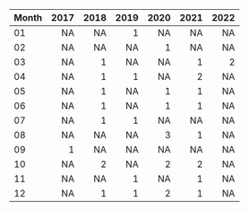 |Month | 2017| 2018| 2019| 2020| 2021| 2022|
|:-----|----:|----:|----:|----:|----:|----:|
|01    |   NA|   NA|    1|   NA|   NA|   NA|
|02    |   NA|   NA|   NA|    1|   NA|   NA|
|03    |   NA|    1|   NA|   NA|    1|    2|
|04    |   NA|    1|    1|   NA|    2|   NA|
|05    |   NA|    1|   NA|    1|    1|   NA|
|06    |   NA|    1|   NA|    1|    1|   NA|
|07    |   NA|    1|    1|   NA|   NA|   NA|
|08    |   NA|   NA|   NA|    3|    1|   NA|
|09    |    1|   NA|   NA|   NA|   NA|   NA|
|10    |   NA|    2|   NA|    2|    2|   NA|
|11    |   NA|   NA|    1|   NA|    1|   NA|
|12    |   NA|    1|    1|    2|    1|   NA|
